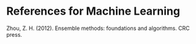 # References for Machine Learning

Zhou, Z. H. (2012). Ensemble methods: foundations and algorithms. CRC press.
